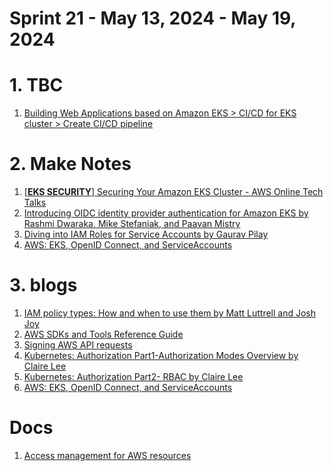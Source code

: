 <h1>Sprint 21 - May 13, 2024 - May 19, 2024</h1>

# 1. TBC

1. [Building Web Applications based on Amazon EKS > CI/CD for EKS cluster > Create CI/CD pipeline](https://catalog.us-east-1.prod.workshops.aws/workshops/9c0aa9ab-90a9-44a6-abe1-8dff360ae428/en-US/110-cicd/100-cicd)

# 2. Make Notes

1. [[**EKS SECURITY**] Securing Your Amazon EKS Cluster - AWS Online Tech Talks](https://www.youtube.com/watch?v=4l4Kuds8O3s)
1. [Introducing OIDC identity provider authentication for Amazon EKS by Rashmi Dwaraka, Mike Stefaniak, and Paavan Mistry](https://aws.amazon.com/blogs/containers/introducing-oidc-identity-provider-authentication-amazon-eks/)
1. [Diving into IAM Roles for Service Accounts by Gaurav Pilay ](https://aws.amazon.com/blogs/containers/diving-into-iam-roles-for-service-accounts/)
1. [AWS: EKS, OpenID Connect, and ServiceAccounts](https://rtfm.co.ua/en/aws-eks-openid-connect-and-serviceaccounts/)

# 3. blogs

1. [IAM policy types: How and when to use them by Matt Luttrell and Josh Joy ](https://aws.amazon.com/blogs/security/iam-policy-types-how-and-when-to-use-them/)
1. [AWS SDKs and Tools Reference Guide](https://docs.aws.amazon.com/sdkref/latest/guide/overview.html)
1. [Signing AWS API requests](https://docs.aws.amazon.com/IAM/latest/UserGuide/reference_aws-signing.html)
1. [Kubernetes: Authorization Part1-Authorization Modes Overview by Claire Lee](https://yuminlee2.medium.com/kubernetes-authorization-part1-authorization-modes-overview-18538759e2d5)
1. [Kubernetes: Authorization Part2- RBAC by Claire Lee](https://yuminlee2.medium.com/kubernetes-authorization-part2-rbac-d01c1297bea)
1. [AWS: EKS, OpenID Connect, and ServiceAccounts](https://rtfm.co.ua/en/aws-eks-openid-connect-and-serviceaccounts/)

# Docs

1. [Access management for AWS resources](https://docs.aws.amazon.com/IAM/latest/UserGuide/access.html)